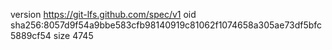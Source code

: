 version https://git-lfs.github.com/spec/v1
oid sha256:8057d9f54a9bbe583cfb98140919c81062f1074658a305ae73df5bfc5889cf54
size 4745
